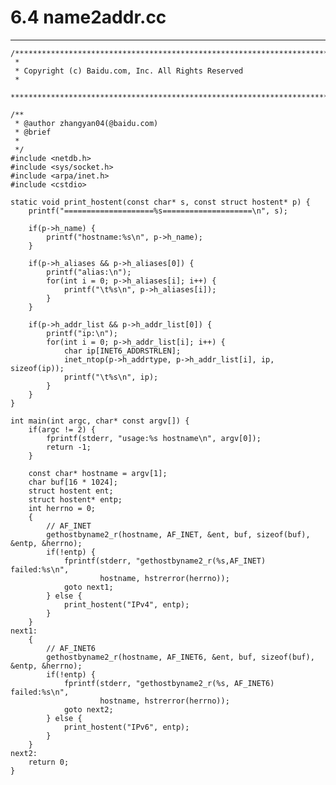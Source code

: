 # 6.4 name2addr.cc
***

    /***************************************************************************
     *
     * Copyright (c) Baidu.com, Inc. All Rights Reserved
     *
     **************************************************************************/
    
    /**
     * @author zhangyan04(@baidu.com)
     * @brief
     *
     */
    #include <netdb.h>
    #include <sys/socket.h>
    #include <arpa/inet.h>
    #include <cstdio>
    
    static void print_hostent(const char* s, const struct hostent* p) {
        printf("====================%s====================\n", s);
        
        if(p->h_name) {
            printf("hostname:%s\n", p->h_name);
        }
        
        if(p->h_aliases && p->h_aliases[0]) {
            printf("alias:\n");
            for(int i = 0; p->h_aliases[i]; i++) {
                printf("\t%s\n", p->h_aliases[i]);
            }
        }
        
        if(p->h_addr_list && p->h_addr_list[0]) {
            printf("ip:\n");
            for(int i = 0; p->h_addr_list[i]; i++) {
                char ip[INET6_ADDRSTRLEN];
                inet_ntop(p->h_addrtype, p->h_addr_list[i], ip, sizeof(ip));
                printf("\t%s\n", ip);
            }
        }
    }
    
    int main(int argc, char* const argv[]) {
        if(argc != 2) {
            fprintf(stderr, "usage:%s hostname\n", argv[0]);
            return -1;
        }
        
        const char* hostname = argv[1];
        char buf[16 * 1024];
        struct hostent ent;
        struct hostent* entp;
        int herrno = 0;
        {
            // AF_INET
            gethostbyname2_r(hostname, AF_INET, &ent, buf, sizeof(buf), &entp, &herrno);
            if(!entp) {
                fprintf(stderr, "gethostbyname2_r(%s,AF_INET) failed:%s\n",
                        hostname, hstrerror(herrno));
                goto next1;
            } else {
                print_hostent("IPv4", entp);
            }
        }
    next1:
        {
            // AF_INET6
            gethostbyname2_r(hostname, AF_INET6, &ent, buf, sizeof(buf), &entp, &herrno);
            if(!entp) {
                fprintf(stderr, "gethostbyname2_r(%s, AF_INET6) failed:%s\n",
                        hostname, hstrerror(herrno));
                goto next2;
            } else {
                print_hostent("IPv6", entp);
            }
        }
    next2:
        return 0;
    }
